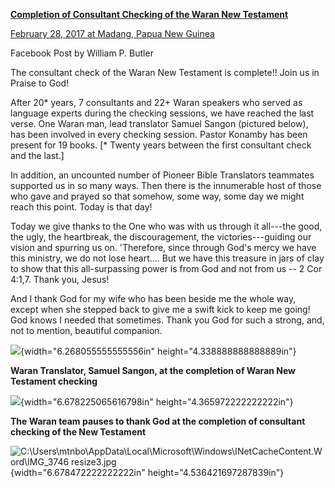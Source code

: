 [**Completion of Consultant Checking of the Waran New
Testament**](https://www.facebook.com/100014787813312/posts/176298509539742/)

[February 28, 2017 at Madang, Papua New
Guinea](https://www.facebook.com/100014787813312/posts/176298509539742/)

Facebook Post by William P. Butler

The consultant check of the Waran New Testament is complete!! Join us in
Praise to God!

After 20\* years, 7 consultants and 22+ Waran speakers who served as
language experts during the checking sessions, we have reached the last
verse. One Waran man, lead translator Samuel Sangon (pictured below),
has been involved in every checking session. Pastor Konamby has been
present for 19 books. \[\* Twenty years between the first consultant
check and the last.\]

In addition, an uncounted number of Pioneer Bible Translators teammates
supported us in so many ways. Then there is the innumerable host of
those who gave and prayed so that somehow, some way, some day we might
reach this point. Today is that day!

Today we give thanks to the One who was with us through it all---the
good, the ugly, the heartbreak, the discouragement, the
victories---guiding our vision and spurring us on. \'Therefore, since
through God\'s mercy we have this ministry, we do not lose heart\....
But we have this treasure in jars of clay to show that this
all-surpassing power is from God and not from us \-- 2 Cor 4:1,7. Thank
you, Jesus!

And I thank God for my wife who has been beside me the whole way, except
when she stepped back to give me a swift kick to keep me going! God
knows I needed that sometimes. Thank you God for such a strong, and, not
to mention, beautiful companion.

![](media/image1.jpg){width="6.268055555555556in"
height="4.338888888888889in"}

**Waran Translator, Samuel Sangon, at the completion of Waran New
Testament checking**

![](media/image2.jpg){width="6.678225065616798in"
height="4.365972222222222in"}

**The Waran team pauses to thank God at the completion of consultant
checking of the New Testament**

![C:\\Users\\mtnbo\\AppData\\Local\\Microsoft\\Windows\\INetCacheContent.Word\\IMG_3746
resize3.jpg](media/image3.jpeg){width="6.678472222222222in"
height="4.536421697287839in"}
